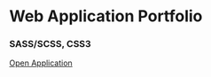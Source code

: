 # Web Application Portfolio

### SASS/SCSS, CSS3

<a href="https://rumi-w-2018.github.io/portfolio/">
Open Application</a>
<br>
